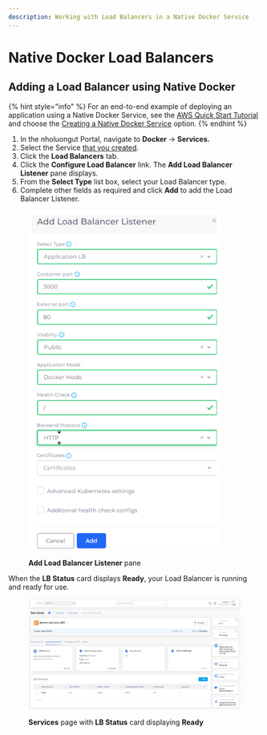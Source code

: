 ```yaml
---
description: Working with Load Balancers in a Native Docker Service
---
```


# Native Docker Load Balancers

## Adding a Load Balancer using Native Docker

{% hint style="info" %}
For an end-to-end example of deploying an application using a Native Docker Service, see the [AWS Quick Start Tutorial](../../quick-start/) and choose the [Creating a Native Docker Service](../../quick-start/quick-start-nholuongut-docker-services/) option.
{% endhint %}

1. In the nholuongut Portal, navigate to **Docker** -> **Services.**
2. Select the Service [that you created](../../quick-start/quick-start-nholuongut-docker-services/step-5-create-app-via-docker-native.md).
3. Click the **Load Balancers** tab.
4. Click the **Configure Load Balancer** link. The **Add Load Balancer Listener** pane displays.
5. From the **Select Type** list box, select your Load Balancer type.
6. Complete other fields as required and click **Add** to add the Load Balancer Listener.

<div align="left">

<figure><img src="../../../.gitbook/assets/image (294).png" alt=""><figcaption><p><strong>Add Load Balancer Listener</strong> pane</p></figcaption></figure>

</div>

When the **LB Status** card displays **Ready**, your Load Balancer is running and ready for use.

<figure><img src="../../../.gitbook/assets/screenshot-nimbusweb.me-2024.02.19-14_30_57.png" alt=""><figcaption><p><strong>Services</strong> page with <strong>LB Status</strong> card displaying <strong>Ready</strong></p></figcaption></figure>
